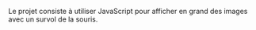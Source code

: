 Le projet consiste à utiliser JavaScript pour afficher en grand des images avec un survol de la souris.

